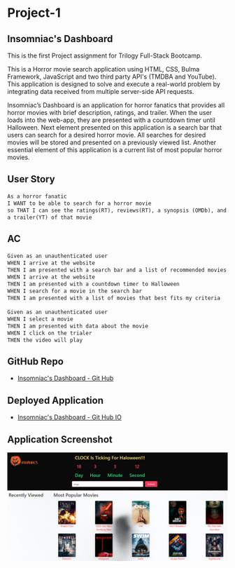 # Project-1

## Insomniac's Dashboard

This is the first Project assignment for Trilogy Full-Stack Bootcamp.  

This is a Horror movie search application using HTML, CSS, Bulma Framework, JavaScript and two third party API's (TMDBA and YouTube). This application is designed to solve and execute a real-world problem by integrating data received from multiple server-side API requests.  

Insomniac’s Dashboard is an application for horror fanatics that provides all horror movies with brief description, ratings, and trailer.
When the user loads into the web-app, they are presented with a countdown timer until Halloween. 
Next element presented on this application is a search bar that users can search for a desired horror movie.
All searches for desired movies will be stored and presented on a previously viewed list. 
Another essential element of this application is a current list of most popular horror movies. 

 

## User Story
```
As a horror fanatic
I WANT to be able to search for a horror movie
so THAT I can see the ratings(RT), reviews(RT), a synopsis (OMDb), and a trailer(YT) of that movie
```

## AC
```
Given as an unauthenticated user
WHEN I arrive at the website
THEN I am presented with a search bar and a list of recommended movies
WHEN I arrive at the website
THEN I am presented with a countdown timer to Halloween
WHEN I search for a movie in the search bar
THEN I am presented with a list of movies that best fits my criteria

Given as an unauthenticated user
WHEN I select a movie
THEN I am presented with data about the movie
WHEN I click on the trialer
THEN the video will play
```

## GitHub Repo

* [Insomniac's Dashboard - Git Hub](https://github.com/ParagasR/Insomniacs-Dashboard)

## Deployed Application

* [Insomniac's Dashboard - Git Hub IO](https://paragasr.github.io/Insomniacs-Dashboard/)

## Application Screenshot 

![Insomniac's Dashboard.](./assets/image/Screenshot-insomniacs.png)
